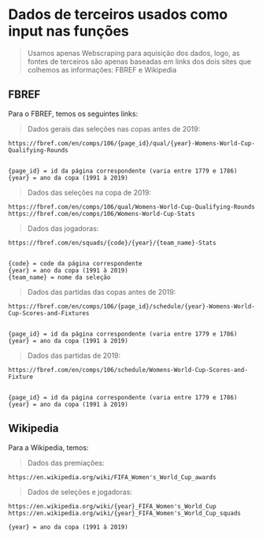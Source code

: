 # Dados de terceiros usados como input nas funções

> Usamos apenas Webscraping para aquisição dos dados, logo, as fontes de terceiros são apenas baseadas em links dos dois sites que colhemos as informações: FBREF e Wikipedia

## FBREF

Para o FBREF, temos os seguintes links:

> Dados gerais das seleções nas copas antes de 2019:

~~~
https://fbref.com/en/comps/106/{page_id}/qual/{year}-Womens-World-Cup-Qualifying-Rounds


{page_id} = id da página correspondente (varia entre 1779 e 1786)
{year} = ano da copa (1991 à 2019)
~~~

> Dados das seleções na copa de 2019:

~~~
https://fbref.com/en/comps/106/qual/Womens-World-Cup-Qualifying-Rounds
https://fbref.com/en/comps/106/Womens-World-Cup-Stats
~~~

> Dados das jogadoras:

~~~
https://fbref.com/en/squads/{code}/{year}/{team_name}-Stats


{code} = code da página correspondente
{year} = ano da copa (1991 à 2019)
{team_name} = nome da seleção
~~~

> Dados das partidas das copas antes de 2019:

~~~
https://fbref.com/en/comps/106/{page_id}/schedule/{year}-Womens-World-Cup-Scores-and-Fixtures


{page_id} = id da página correspondente (varia entre 1779 e 1786)
{year} = ano da copa (1991 à 2019)
~~~

> Dados das partidas de 2019:

~~~
https://fbref.com/en/comps/106/schedule/Womens-World-Cup-Scores-and-Fixture


{page_id} = id da página correspondente (varia entre 1779 e 1786)
{year} = ano da copa (1991 à 2019)
~~~

## Wikipedia

Para a Wikipedia, temos:

> Dados das premiações:

~~~
https://en.wikipedia.org/wiki/FIFA_Women's_World_Cup_awards
~~~

> Dados de seleções e jogadoras:

~~~
https://en.wikipedia.org/wiki/{year}_FIFA_Women's_World_Cup
https://en.wikipedia.org/wiki/{year}_FIFA_Women's_World_Cup_squads

{year} = ano da copa (1991 à 2019)
~~~

